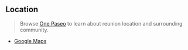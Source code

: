 ## Location
> Browse [One Paseo](https://www.onepaseo.com/) to learn about reunion location and surrounding community.
- [Google Maps](https://www.google.com/maps/place/One+Paseo/@32.9516593,-117.2357954,15z/data=!4m5!3m4!1s0x0:0x7e70c9a59cb24c17!8m2!3d32.9516593!4d-117.2357954)

